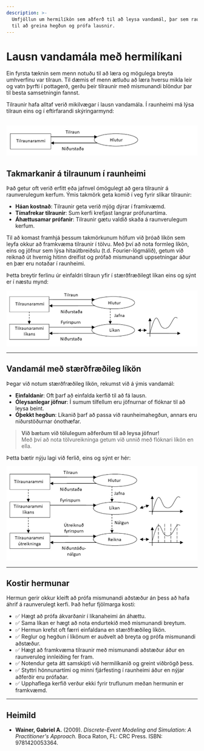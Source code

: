 ```yaml
---
description: >-
  Umfjöllun um hermilíkön sem aðferð til að leysa vandamál, þar sem raunheimi er varpað í líkan 
  til að greina hegðun og prófa lausnir.
---
```


# Lausn vandamála með hermilíkani

Ein fyrsta tæknin sem menn notuðu til að læra og mögulega breyta umhverfinu var tilraun. Til dæmis
ef menn ætluðu að læra hversu mikla leir og vatn þyrfti í pottagerð, gerðu þeir tilraunir með
mismunandi blöndur þar til besta samsetningin fannst.

Tilraunir hafa alltaf verið mikilvægar í lausn vandamála. Í raunheimi má lýsa tilraun eins og í
eftirfarandi skýringarmynd:

![Lausn vandamála með tilraun, þýðing höfundar úr Wainer, 2009](figs/Lausn_vandamala-tilraun_1.jpg)
---

## Takmarkanir á tilraunum í raunheimi

Það getur oft verið erfitt eða jafnvel ómögulegt að gera tilraunir á raunverulegum kerfum. Ýmis takmörk geta komið í veg fyrir slíkar tilraunir:

- **Háan kostnað**: Tilraunir geta verið mjög dýrar í framkvæmd.
- **Tímafrekar tilraunir**: Sum kerfi krefjast langrar prófunartíma.
- **Áhættusamar prófanir**: Tilraunir gætu valdið skaða á raunverulegum kerfum.

Til að komast framhjá þessum takmörkunum höfum við þróað líkön sem leyfa okkur að framkvæma tilraunir í tölvu. Með því að nota formleg líkön, eins og jöfnur sem lýsa hitaútbreiðslu (t.d. Fourier-lögmálið), getum við reiknað út hvernig hitinn dreifist og prófað mismunandi uppsetningar áður en þær eru notaðar í raunheimi.

Þetta breytir ferlinu úr einfaldri tilraun yfir í stærðfræðilegt líkan eins og sýnt er í næstu mynd:

![Lausn með stærðfræðilegu líkani, þýðing höfundar úr Wainer, 2009](figs/Lausn_vandamala-tilraun_2.jpg)

---

## Vandamál með stærðfræðileg líkön

Þegar við notum stærðfræðileg líkön, rekumst við á ýmis vandamál:

- **Einfaldanir**: Oft þarf að einfalda kerfið til að fá lausn.
- **Óleysanlegar jöfnur**: Í sumum tilfellum eru jöfnurnar of flóknar til að leysa beint.
- **Óþekkt hegðun**: Líkanið þarf að passa við raunheimahegðun, annars eru niðurstöðurnar ónothæfar.

> **Við bætum við tölulegum aðferðum til að leysa jöfnur!**  
> Með því að nota tölvureikninga getum við unnið með flóknari líkön en ella.

Þetta bætir nýju lagi við ferlið, eins og sýnt er hér:

![Lausn með tölvulíkani, þýðing höfundar úr Wainer, 2009](figs/Lausn_vandamala-tilraun_3.jpg)

---

## Kostir hermunar

Hermun gerir okkur kleift að prófa mismunandi aðstæður án þess að hafa áhrif á raunverulegt kerfi. Það hefur fjölmarga kosti:

- ✅ Hægt að prófa ákvarðanir í líkanaheimi án áhættu.  
- ✅ Sama líkan er hægt að nota endurtekið með mismunandi breytum.  
- ✅ Hermun krefst oft færri einfaldana en stærðfræðileg líkön.  
- ✅ Reglur og hegðun í líkönum er auðvelt að breyta og prófa mismunandi aðstæður.  
- ✅ Hægt að framkvæma tilraunir með mismunandi aðstæður áður en raunveruleg innleiðing fer fram.  
- ✅ Notendur geta átt samskipti við hermilíkanið og greint viðbrögð þess.  
- ✅ Styttri hönnunartími og minni fjárfesting í raunheimi áður en nýjar aðferðir eru prófaðar.  
- ✅ Upphaflega kerfið verður ekki fyrir truflunum meðan hermunin er framkvæmd.  

---

## Heimild

- **Wainer, Gabriel A.** (2009). *Discrete-Event Modeling and Simulation: A Practitioner's Approach.* Boca Raton, FL: CRC Press. ISBN: 9781420053364.

